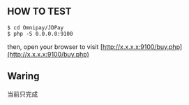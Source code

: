 ## HOW TO TEST

```
$ cd Omnipay/JDPay
$ php -S 0.0.0.0:9100
```

then, open your browser to visit [http://x.x.x.x:9100/buy.php](http://x.x.x.x:9100/buy.php)


## Waring

当前只完成